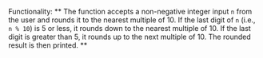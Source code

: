 Functionality: ** The function accepts a non-negative integer input `n` from the user and rounds it to the nearest multiple of 10. If the last digit of `n` (i.e., `n % 10`) is 5 or less, it rounds down to the nearest multiple of 10. If the last digit is greater than 5, it rounds up to the next multiple of 10. The rounded result is then printed. **